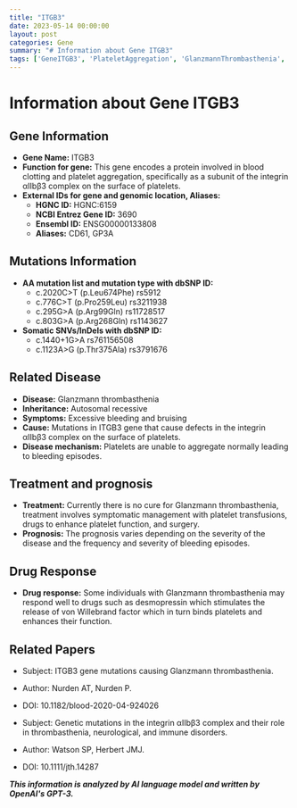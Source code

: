 ```yaml
---
title: "ITGB3"
date: 2023-05-14 00:00:00
layout: post
categories: Gene
summary: "# Information about Gene ITGB3"
tags: ['GeneITGB3', 'PlateletAggregation', 'GlanzmannThrombasthenia', 'Mutation', 'Treatment', 'Prognosis', 'DrugResponse', 'BleedingDisorder']
---
```


# Information about Gene ITGB3

## Gene Information
- **Gene Name:** ITGB3
- **Function for gene:** This gene encodes a protein involved in blood clotting and platelet aggregation, specifically as a subunit of the integrin αIIbβ3 complex on the surface of platelets.
- **External IDs for gene and genomic location, Aliases:**
    - **HGNC ID:** HGNC:6159
    - **NCBI Entrez Gene ID:** 3690
    - **Ensembl ID:** ENSG00000133808
    - **Aliases:** CD61, GP3A
    
## Mutations Information
- **AA mutation list and mutation type with dbSNP ID:**
    - c.2020C>T (p.Leu674Phe) rs5912
    - c.776C>T (p.Pro259Leu) rs3211938
    - c.295G>A (p.Arg99Gln) rs11728517
    - c.803G>A (p.Arg268Gln) rs1143627
- **Somatic SNVs/InDels with dbSNP ID:**
    - c.1440+1G>A rs761156508
    - c.1123A>G (p.Thr375Ala) rs3791676
    
## Related Disease
- **Disease:** Glanzmann thrombasthenia
- **Inheritance:** Autosomal recessive
- **Symptoms:** Excessive bleeding and bruising
- **Cause:** Mutations in ITGB3 gene that cause defects in the integrin αIIbβ3 complex on the surface of platelets.
- **Disease mechanism:** Platelets are unable to aggregate normally leading to bleeding episodes.

## Treatment and prognosis
- **Treatment:** Currently there is no cure for Glanzmann thrombasthenia, treatment involves symptomatic management with platelet transfusions, drugs to enhance platelet function, and surgery.
- **Prognosis:** The prognosis varies depending on the severity of the disease and the frequency and severity of bleeding episodes.

## Drug Response
- **Drug response:** Some individuals with Glanzmann thrombasthenia may respond well to drugs such as desmopressin which stimulates the release of von Willebrand factor which in turn binds platelets and enhances their function.

## Related Papers
- Subject: ITGB3 gene mutations causing Glanzmann thrombasthenia.
- Author: Nurden AT, Nurden P.
- DOI: 10.1182/blood-2020-04-924026

- Subject: Genetic mutations in the integrin αIIbβ3 complex and their role in thrombasthenia, neurological, and immune disorders.
- Author: Watson SP, Herbert JMJ.
- DOI: 10.1111/jth.14287

**_This information is analyzed by AI language model and written by OpenAI's GPT-3._**